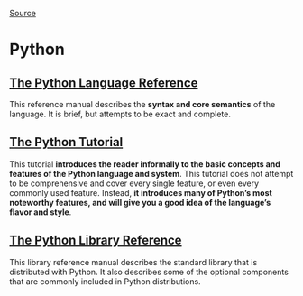 [Source](https://docs.python.org)

# Python

## [The Python Language Reference](./The_Python_Language_Reference/README.md)

This reference manual describes the **syntax and core semantics** of the language. It is brief, but attempts to be exact and complete.

## [The Python Tutorial](./The_Python_Tutorial/README.md)

This tutorial **introduces the reader informally to the basic concepts and features of the Python language and system**. This tutorial does not attempt to be comprehensive and cover every single feature, or even every commonly used feature. Instead, **it introduces many of Python’s most noteworthy features, and will give you a good idea of the language’s flavor and style**.

## [The Python Library Reference](./The_Python_Library_Reference/README.md)

This library reference manual describes the standard library that is distributed with Python. It also describes some of the optional components that are commonly included in Python distributions.
